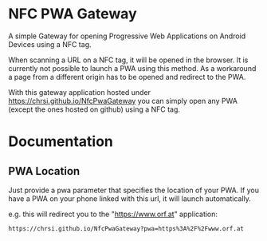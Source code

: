 # NFC PWA Gateway
A simple Gateway for opening Progressive Web Applications on Android Devices using a NFC tag.

When scanning a URL on a NFC tag, it will be opened in the browser. It is currently not possible to launch a PWA using this method. As a workaround a page from a different origin has to be opened and redirect to the PWA.

With this gateway application hosted under https://chrsi.github.io/NfcPwaGateway you can simply open any PWA (except the ones hosted on github) using a NFC tag.

# Documentation
## PWA Location
Just provide a pwa parameter that specifies the location of your PWA. If you have a PWA on your phone linked with this url, it will launch automatically.

e.g. this will redirect you to the "https://www.orf.at" application:

`https://chrsi.github.io/NfcPwaGateway?pwa=https%3A%2F%2Fwww.orf.at`
